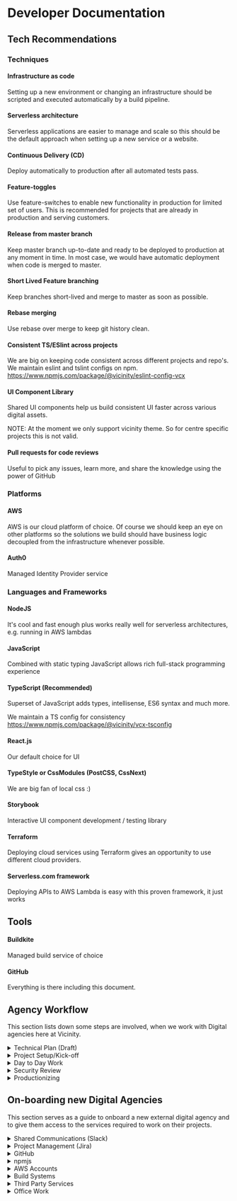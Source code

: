 # Developer Documentation

## Tech Recommendations

### Techniques

#### Infrastructure as code
Setting up a new environment or changing an infrastructure should be scripted and executed automatically by a build pipeline.

#### Serverless architecture
Serverless applications are easier to manage and scale so this should be the default approach when setting up a new service or a website.

#### Continuous Delivery (CD)
Deploy automatically to production after all automated tests pass.

#### Feature-toggles
Use feature-switches to enable new functionality in production for limited set of users. This is recommended for projects that are already in production and serving customers.

####  Release from master branch
Keep master branch up-to-date and ready to be deployed to production at any moment in time. In most case, we would have automatic deployment when code is merged to master.

#### Short Lived Feature branching
Keep branches short-lived and merge to master as soon as possible.

#### Rebase merging
Use rebase over merge to keep git history clean.

#### Consistent TS/ESlint across projects
We are big on keeping code consistent across different projects and repo's. We maintain eslint and tslint configs on npm.
https://www.npmjs.com/package/@vicinity/eslint-config-vcx


#### UI Component Library
Shared UI components help us build consistent UI faster across various digital assets.

NOTE: At the moment we only support vicinity theme. So for centre specific projects this is not valid.

#### Pull requests for code reviews
Useful to pick any issues, learn more, and share the knowledge using the power of GitHub


### Platforms


#### AWS
AWS is our cloud platform of choice. Of course we should keep an eye on other platforms so the solutions we build should have business logiс decoupled from the infrastructure whenever possible.

#### Auth0
Managed Identity Provider service


### Languages and Frameworks


#### NodeJS
It's cool and fast enough plus works really well for serverless architectures, e.g. running in AWS lambdas

#### JavaScript
Combined with static typing JavaScript allows rich full-stack programming experience

#### TypeScript (Recommended)
Superset of JavaScript adds types, intellisense, ES6 syntax and much more.

We maintain a TS config for consistency
https://www.npmjs.com/package/@vicinity/vcx-tsconfig

#### React.js
Our default choice for UI

#### TypeStyle or CssModules (PostCSS, CssNext)
We are big fan of local css :)

#### Storybook
Interactive UI component development / testing library

#### Terraform
Deploying cloud services using Terraform gives an opportunity to use different cloud providers.

#### Serverless.com framework
Deploying APIs to AWS Lambda is easy with this proven framework, it just works


## Tools

#### Buildkite
Managed build service of choice

#### GitHub
Everything is there including this document.




## Agency Workflow

This section lists down some steps are involved, when we work with Digital agencies here at Vicinity.

<details>
  <summary>Technical Plan (Draft)</summary>
  
Before any technical tasks are undertaken, we all discuss technical details of the project and draft out a rough technical plan. This technical plan will consist of following details,
- Tech stack
- Github Repo's, CI/CD
- 3rd party services (loggly, trackjs, segment.io etc)
- Data/API requirements
- High level architecture details

</details>

<details>
  <summary>Project Setup/Kick-off</summary>
  
Depending on technical plan, Digital agency and Vicinity team would undertake tasks for project setup. Some of the things that Digital Team will likely be helping out with are,
- AWS account(s)
- Github Repo(s) / Teams
- Buildkite agent(s) etc
- Slack channel(s)
- Jira board
- Emails, subdomains
- any other accounts needed to get started

</details>


<details>
  <summary>Day to Day Work</summary>
  
This varies from project to project but in most cases members of Vicinity Data/Digital Team here at vicinity would be involved in following,
- Daily standups
- System design, architecture and technical dicussions/concerns
- Digital Team would actively helpout with DevOpsy stuff (automation, terraform etc)
- User acceptance testing

On day to day, we also expect all members to,
- Actively document and Update high level design diagrams as and when needed
- Capture technical debt details and prioritise them

</details>

<details>
  <summary>Security Review</summary>
  
As we near completion of version 1 of the project, we will start looping in the security team here at Vicinity to kick start a security review of the product. Depending on type of software we are building, this may include Penetration testing.

</details>

<details>
  <summary>Productionizing</summary>
  
As we near completion, we would draft a plan together for production release. This plan may include,
- Prepare infra (using automation scripts + some manual work)
- Send out communication to stakeholders involved
- Agree on SLA and Support team
</details>

## On-boarding new Digital Agencies

This section serves as a guide to onboard a new external digital agency and to give them access to the services required to work on their projects.

<details>
  <summary>Shared Communications (Slack)</summary>
  
The first step in on-boarding a new Digital Agency is to establish mechanisms for open communication.

The most convenient chat system that can be shared between Digital Agencies is Slack. Within slack, we can utilise Slack’s shared channels feature to establish real time communications.

Visit https://get.slack.help/hc/en-us/articles/115004151203-Create-shared-channels-on-a-workspace-beta-for information on how to setup a shared channel for connecting Vicinity and External Agency staff.
</details>

<details>
  <summary>Project Management (Jira)</summary>
  
Within Vicinity, we have access to the Atlassian suite of software tools that can help manage projects. For all the projects, we try to maintain a Jira board so that all team members and stakeholders can be in the loop through out the project.
</details>

<details>
  <summary>GitHub</summary>
  
If the project revolves around creating any digital system, you will most likely require repositories under Vicinity’s organisation in GitHub.
You will need to contact Digital team at Vicinity to help you with that
Create a new team under Vicinity’s Organisation for this project
Allocate team members
Create empty repositories for the project’s development.
Generally, you will need to adjust the number of seats licensed in GitHub to cater for the expanded number of developers getting access to the organisation.
</details>

<details>
  <summary>npmjs</summary>
If you project results in the requirement to distribute javascript based components, you may like to have access to Vicinity's private npmjs.com organisation account.

contact DevOps group to gain access to this account.
</details>

<details>
  <summary>AWS Accounts</summary>
If AWS accounts are required, you should establish them on project initiation. Additionally, you should establish them with clear determination of billing and in accordance with Vicinity’s security recommendations.

This will most likely require at least two accounts to support a production environment and a separate account for all other environments, like staging.

In order to create AWS accounts, a service request will need to be raised and there can be some lead time in getting this account established. It is strongly advised that this creation process is managed through Vicinity’s DevOps group (Avi Beetul)
</details>

<details>
  <summary>Build Systems</summary>
If the new project requires the development of software that relies on build systems, you will need to establish build pipelines in BuildKite. Contact DevOps group with your requirements so that Build pipelines that support your activities are created.

You are welcomed to work with DevOps from Digital team to create these pipelines.
</details>

<details>
  <summary>Third Party Services</summary>
Chances are that we may have systems that your project will require. We subscribe to a number of services that you can use for your project.

PagerDuty (incident management)
Loggly (logging)
Pingdom (monitoring)
TrackJS

There are many services and we may have what you need. If not, we will create an account on the given service and establish a way so that you have access to the tool that you need.
</details>

<details>
  <summary>Office Work</summary>
You are allowed to work from the Vicinity office in Tower One at Chadstone and are able to work on your own laptop. WiFi access is available through the Vicinity Guest network and your project liaison will assist you in getting credentials to access the network. Your project liaison will also be able to grant you building access cards.
</details>
